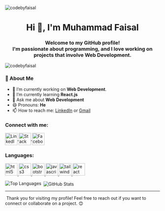 
<img align="center" src="https://media.licdn.com/dms/image/v2/D5616AQHr4czNboKtGg/profile-displaybackgroundimage-shrink_350_1400/profile-displaybackgroundimage-shrink_350_1400/0/1735274025692?e=1740614400&v=beta&t=rA2q9o9XZmqBo4iOn6lhoawtbUlxcjPHsDIQi2rjVkA" alt="codebyfaisal"/>


<h1 align="center">Hi 👋, I'm Muhammad Faisal</h1>
<h3 align="center">Welcome to my GitHub profile! <br /> I'm passionate about programming, and I love working on projects that involve Web Development.</h3>

<p align="left"> <img src="https://komarev.com/ghpvc/?username=codebyfaisal&label=Profile%20views&color=0e75b6&style=flat" alt="codebyfaisal" /> </p>

<h3 align="left">🚀 About Me</h3>
<ul>
  <li>🔭 I’m currently working on <strong>Web Development</strong>.</li>
  <li>🌱 I’m currently learning <strong>React.js</strong></li>
  <li>💬 Ask me about <strong>Web Development</strong></li>
  <li>😄 Pronouns: <strong>He</strong></li>
  <li>📫 How to reach me: <a href="https://www.linkedin.com/in/codebyfaisal/">LinkedIn</a> or <a href="mailto:codebyfaisal@gmail.com">Gmail</a></li>
</ul>

<h3 align="left">Connect with me:</h3>
<p align="left">
  <a href="https://linkedin.com/in/codebyfaisal" target="_blank">
    <img align="center" src="https://img.icons8.com/?size=100&id=13930&format=png&color=000000" alt="LinkedIn" height="40" width="40" />
  </a>
  <a href="https://stackoverflow.com/users/codebyfaisal" target="_blank">
    <img align="center" src="https://img.icons8.com/?size=100&id=13955&format=png&color=000000" alt="Stack Overflow" height="40" width="40" />
  </a>
  <a href="https://fb.com/codebyfaisal" target="_blank">
    <img align="center" src="https://img.icons8.com/?size=100&id=13912&format=png&color=000000" alt="Facebook" height="40" width="40" />
  </a>
</p>

<h3 align="left">Languages:</h3>
<p align="left">
  <a href="https://www.w3.org/html/" target="_blank" rel="noreferrer">
    <img src="https://img.icons8.com/?size=100&id=20909&format=png&color=000000" alt="html5" width="40" height="40"/>
  </a>
  <a href="https://www.w3schools.com/css/" target="_blank" rel="noreferrer">
    <img src="https://img.icons8.com/?size=100&id=21278&format=png&color=000000" alt="css3" width="40" height="40"/>
  </a>
  <a href="https://getbootstrap.com" target="_blank" rel="noreferrer">
    <img src="https://img.icons8.com/?size=100&id=PndQWK6M1Hjo&format=png&color=000000" alt="bootstrap" width="40" height="40"/>
  </a>
  <a href="https://developer.mozilla.org/en-US/docs/Web/JavaScript" target="_blank" rel="noreferrer">
    <img src="https://img.icons8.com/?size=100&id=PXTY4q2Sq2lG&format=png&color=000000" alt="javascript" width="40" height="40"/>
  </a>
  <a href="https://tailwindcss.com/" target="_blank" rel="noreferrer">
    <img src="https://img.icons8.com/?size=100&id=4PiNHtUJVbLs&format=png&color=000000" alt="tailwind" width="40" height="40"/>
  </a>
  <a href="https://reactjs.org/" target="_blank" rel="noreferrer">
    <img src="https://img.icons8.com/?size=100&id=123603&format=png&color=000000" alt="react" width="40" height="40"/>
  </a>
</p>

<p><img align="left" src="https://github-readme-stats.vercel.app/api/top-langs?username=codebyfaisal&show_icons=true&locale=en&layout=compact" alt="Top Languages" /></p>

<p>&nbsp;<img align="center" src="https://github-readme-stats.vercel.app/api?username=codebyfaisal&show_icons=true&locale=en" alt="GitHub Stats" /></p>

<hr />
<p>&nbsp;Thank you for visiting my profile! Feel free to reach out if you want to connect or collaborate on a project. 😊</p>
